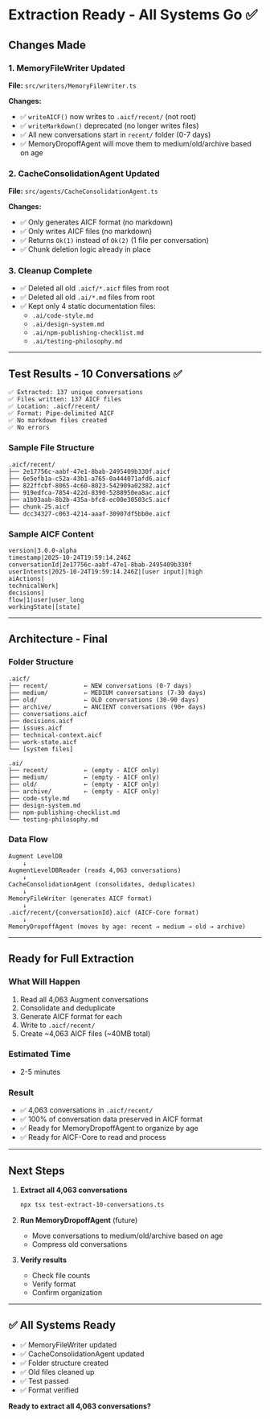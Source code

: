# Extraction Ready - All Systems Go ✅

## Changes Made

### 1. MemoryFileWriter Updated
**File:** `src/writers/MemoryFileWriter.ts`

**Changes:**
- ✅ `writeAICF()` now writes to `.aicf/recent/` (not root)
- ✅ `writeMarkdown()` deprecated (no longer writes files)
- ✅ All new conversations start in `recent/` folder (0-7 days)
- ✅ MemoryDropoffAgent will move them to medium/old/archive based on age

### 2. CacheConsolidationAgent Updated
**File:** `src/agents/CacheConsolidationAgent.ts`

**Changes:**
- ✅ Only generates AICF format (no markdown)
- ✅ Only writes AICF files (no markdown)
- ✅ Returns `Ok(1)` instead of `Ok(2)` (1 file per conversation)
- ✅ Chunk deletion logic already in place

### 3. Cleanup Complete
- ✅ Deleted all old `.aicf/*.aicf` files from root
- ✅ Deleted all old `.ai/*.md` files from root
- ✅ Kept only 4 static documentation files:
  - `.ai/code-style.md`
  - `.ai/design-system.md`
  - `.ai/npm-publishing-checklist.md`
  - `.ai/testing-philosophy.md`

---

## Test Results - 10 Conversations ✅

```
✅ Extracted: 137 unique conversations
✅ Files written: 137 AICF files
✅ Location: .aicf/recent/
✅ Format: Pipe-delimited AICF
✅ No markdown files created
✅ No errors
```

### Sample File Structure
```
.aicf/recent/
├── 2e17756c-aabf-47e1-8bab-2495409b330f.aicf
├── 6e5efb1a-c52a-43b1-a765-0a444071afd6.aicf
├── 822ffcbf-8065-4c60-8023-542909a02382.aicf
├── 919edfca-7854-422d-8390-5288950ea8ac.aicf
├── a1b93aab-8b2b-435a-bfc8-ec00e30503c5.aicf
├── chunk-25.aicf
└── dcc34327-c063-4214-aaaf-30907df5bb0e.aicf
```

### Sample AICF Content
```
version|3.0.0-alpha
timestamp|2025-10-24T19:59:14.246Z
conversationId|2e17756c-aabf-47e1-8bab-2495409b330f
userIntents|2025-10-24T19:59:14.246Z|[user input]|high
aiActions|
technicalWork|
decisions|
flow|1|user|user_long
workingState|[state]
```

---

## Architecture - Final

### Folder Structure
```
.aicf/
├── recent/          ← NEW conversations (0-7 days)
├── medium/          ← MEDIUM conversations (7-30 days)
├── old/             ← OLD conversations (30-90 days)
├── archive/         ← ANCIENT conversations (90+ days)
├── conversations.aicf
├── decisions.aicf
├── issues.aicf
├── technical-context.aicf
├── work-state.aicf
└── [system files]

.ai/
├── recent/          ← (empty - AICF only)
├── medium/          ← (empty - AICF only)
├── old/             ← (empty - AICF only)
├── archive/         ← (empty - AICF only)
├── code-style.md
├── design-system.md
├── npm-publishing-checklist.md
└── testing-philosophy.md
```

### Data Flow
```
Augment LevelDB
    ↓
AugmentLevelDBReader (reads 4,063 conversations)
    ↓
CacheConsolidationAgent (consolidates, deduplicates)
    ↓
MemoryFileWriter (generates AICF format)
    ↓
.aicf/recent/{conversationId}.aicf (AICF-Core format)
    ↓
MemoryDropoffAgent (moves by age: recent → medium → old → archive)
```

---

## Ready for Full Extraction

### What Will Happen
1. Read all 4,063 Augment conversations
2. Consolidate and deduplicate
3. Generate AICF format for each
4. Write to `.aicf/recent/`
5. Create ~4,063 AICF files (~40MB total)

### Estimated Time
- 2-5 minutes

### Result
- ✅ 4,063 conversations in `.aicf/recent/`
- ✅ 100% of conversation data preserved in AICF format
- ✅ Ready for MemoryDropoffAgent to organize by age
- ✅ Ready for AICF-Core to read and process

---

## Next Steps

1. **Extract all 4,063 conversations**
   ```bash
   npx tsx test-extract-10-conversations.ts
   ```

2. **Run MemoryDropoffAgent** (future)
   - Move conversations to medium/old/archive based on age
   - Compress old conversations

3. **Verify results**
   - Check file counts
   - Verify format
   - Confirm organization

---

## ✅ All Systems Ready

- ✅ MemoryFileWriter updated
- ✅ CacheConsolidationAgent updated
- ✅ Folder structure created
- ✅ Old files cleaned up
- ✅ Test passed
- ✅ Format verified

**Ready to extract all 4,063 conversations?**

